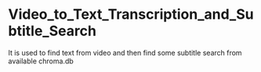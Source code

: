 # Video_to_Text_Transcription_and_Subtitle_Search
It is used to find text from video and then find some subtitle search from available chroma.db
